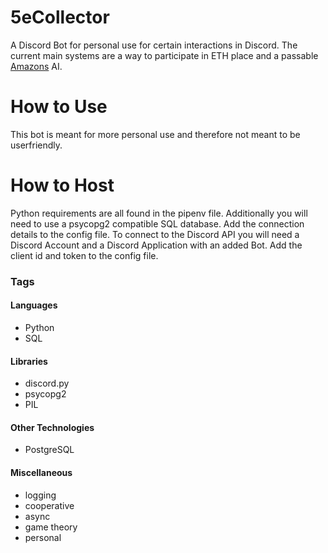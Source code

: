 # 5eCollector
A Discord Bot for personal use for certain interactions in Discord. The current main systems are a way to participate in ETH place and a passable [Amazons](https://en.wikipedia.org/wiki/Game_of_the_Amazons) AI.

# How to Use
This bot is meant for more personal use and therefore not meant to be userfriendly.

# How to Host
Python requirements are all found in the pipenv file.
Additionally you will need to use a psycopg2 compatible SQL database. Add the connection details to the config file.
To connect to the Discord API you will need a Discord Account and a Discord Application with an added Bot. Add the client id and token to the config file.

### Tags

#### Languages
- Python
- SQL

#### Libraries
- discord.py
- psycopg2
- PIL

#### Other Technologies
- PostgreSQL

#### Miscellaneous
- logging
- cooperative
- async
- game theory
- personal
